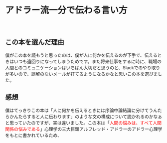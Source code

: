 <h1>アドラー流一分で伝わる言い方</h1>　　
<h2>この本を選んだ理由</h2>
僕がこの本を読もうと思ったのは、僕が人に何かを伝えるのが下手で、伝えるときはいつも遠回りになってしまうためです。また将来仕事をするに時に、職場の人間とのコミュニケーションはいちばん大切だと思うのと、Slackでのやり取りが多いので、誤解のないメールが打てるようになるかなと思いこの本を選びました。
<h2>感想</h2>
僕はてっきりこの本は「人に何かを伝えるときには序論中論結論に分けてうんたらかんたらすると人に伝わります」のような文の構成について説かれるのかなぁと思っていたのですが、実は違いました。この本は「<font color="Red">人間の悩みは、すべて人間関係の悩みである</font>」心理学の三大巨頭アルフレッド・アドラーのアドラー心理学をもとに書かれているため、

